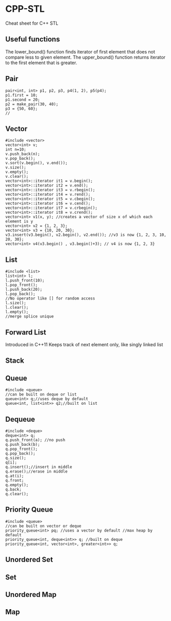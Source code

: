 # CPP-STL
Cheat sheet for C++ STL

## Useful functions
The lower_bound() function finds iterator of first element that does not compare less to given element. The upper_bound() function returns iterator to the first element that is greater.

## Pair
```
pair<int, int> p1, p2, p3, p4(1, 2), p5(p4);
p1.first = 10;
p1.second = 20;
p2 = make_pair(30, 40);
p3 = {50, 60};
//
```

## Vector
```
#include <vector>
vector<int> v;
int n=10;
v.push_back(n);
v.pop_back();
v.sort(v.begin(), v.end());
v.size();
v.empty();
v.clear();
vector<int>::iterator it1 = v.begin();
vector<int>::iterator it2 = v.end();
vector<int>::iterator it3 = v.rbegin();
vector<int>::iterator it4 = v.rend();
vector<int>::iterator it5 = v.cbegin();
vector<int>::iterator it6 = v.cend();
vector<int>::iterator it7 = v.crbegin();
vector<int>::iterator it8 = v.crend();
vector<int> v1(x, y); //creates a vector of size x of which each element is y
vector<int> v2 = {1, 2, 3};
vector<int> v3 = {10, 20, 30};
v3.insert(v3.begin(), v2.begin(), v2.end()); //v3 is now {1, 2, 3, 10, 20, 30};
vector<int> v4(v3.begin() , v3.begin()+3); // v4 is now {1, 2, 3}
```
## List
```
#include <list>
list<int> l;
l.push_front(10);
l.pop_front();
l.push_back(20);
l.pop_back();
//No operator like [] for random access
l.size();
l.clear();
l.empty();
//merge splice unique

```

## Forward List
Introduced in C++11
Keeps track of next element only, like singly linked list

## Stack

## Queue
```
#include <queue>
//can be built on deque or list
queue<int> q;//uses deque by default
queue<int, list<int>> q2;//built on list
```
## Dequeue
```
#include <deque>
deque<int> q;
q.push_front(a); //no push
q.push_back(b);
q.pop_front();
q.pop_back();
q.size();
q[i];
q.insert();//insert in middle
q.erase();//erase in middle
q.at(i);
q.front;
q.empty();
q.back;
q.clear();
```

## Priority Queue
```
#include <queue>
//can be built on vector or deque
priority_queue<int> pq; //uses a vector by default //max heap by default
priority_queue<int, deque<int>> q; //built on deque
priority_queue<int, vector<int>, greater<int>> q;

```
## Unordered Set

## Set

## Unordered Map

## Map

